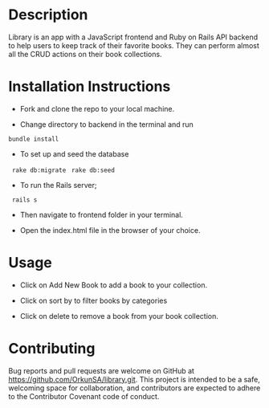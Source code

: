 # Description

Library is an app with a JavaScript frontend and Ruby on Rails API backend to help users to keep track of their favorite books. They can perform almost all the CRUD actions on their book collections.

# Installation Instructions

- Fork and clone the repo to your local machine.

- Change directory to backend in the terminal and run

`bundle install`

- To set up and seed the database

` rake db:migrate`
` rake db:seed`

- To run the Rails server;

` rails s`

- Then navigate to frontend folder in your terminal.

- Open the index.html file in the browser of your choice.

# Usage

- Click on Add New Book to add a book to your collection.

- Click on sort by to filter books by categories

- Click on delete to remove a book from your book collection.

# Contributing

Bug reports and pull requests are welcome on GitHub at https://github.com/OrkunSA/library.git. This project is intended to be a safe, welcoming space for collaboration, and contributors are expected to adhere to the Contributor Covenant code of conduct.
